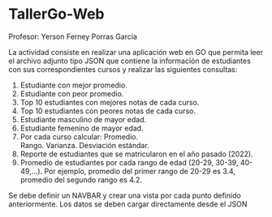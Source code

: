 # TallerGo-Web
Profesor: Yerson Ferney Porras García

La actividad consiste en realizar una aplicación web en GO que permita leer 
el archivo adjunto tipo JSON que contiene la información de estudiantes con 
sus correspondientes cursos y realizar las siguientes consultas:

1. Estudiante con mejor promedio.
2. Estudiante con peor promedio.
3. Top 10 estudiantes con mejores notas de cada curso.
4. Top 10 estudiantes con peores notas de cada curso.
5. Estudiante masculino de mayor edad.
6. Estudiante femenino de mayor edad.
7. Por cada curso calcular: 
  Promedio.  
  Rango.
  Varianza.
  Desviación estándar.
12. Reporte de estudiantes que se matricularon en el año pasado (2022).
13. Promedio de estudiantes por cada rango de edad (20-29, 30-39, 40-
49,...). Por ejemplo, promedio del primer rango de 20-29 es 3.4, 
promedio del segundo rango es 4.2.

Se debe definir un NAVBAR y crear una vista por cada punto definido
anteriormente. Los datos se deben cargar directamente desde el JSON
